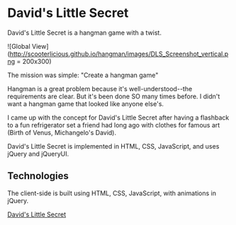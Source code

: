 
David's Little Secret
===============
David's Little Secret is a hangman game with a twist.

![Global View](http://scooterlicious.github.io/hangman/images/DLS_Screenshot_vertical.png = 200x300)

The mission was simple: "Create a hangman game"

Hangman is a great problem because it's well-understood--the requirements are clear.  But it's been done SO many times before.  I didn't want a hangman game that looked like anyone else's.

I came up with the concept for David's Little Secret after having a flashback to a fun refrigerator set a friend had long ago with clothes for famous art (Birth of Venus, Michangelo's David).

David's Little Secret is implemented in HTML, CSS, JavaScript, and uses jQuery and jQueryUI.


Technologies
------------

The client-side is built using HTML, CSS, JavaScript, with animations in jQuery.

[David's Little Secret]

[David's Little Secret]:http://Scooterlicious.github.io/hangman/index.html